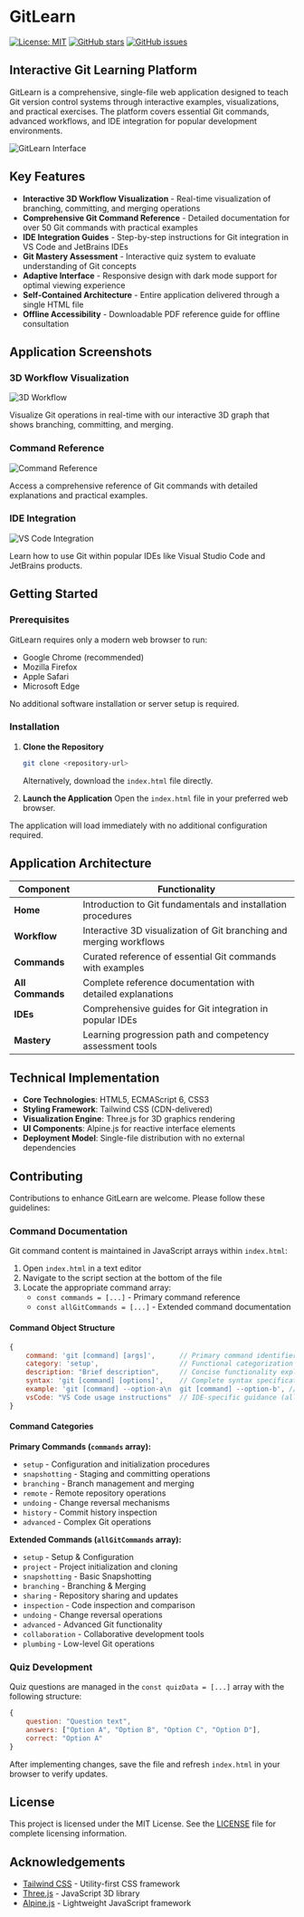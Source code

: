 # GitLearn

[![License: MIT](https://img.shields.io/badge/License-MIT-yellow.svg)](https://opensource.org/licenses/MIT)
[![GitHub stars](https://img.shields.io/github/stars/git-learn/git-learn.svg)](https://github.com/git-learn/git-learn/stargazers)
[![GitHub issues](https://img.shields.io/github/issues/git-learn/git-learn.svg)](https://github.com/git-learn/git-learn/issues)

## Interactive Git Learning Platform

GitLearn is a comprehensive, single-file web application designed to teach Git version control systems through interactive examples, visualizations, and practical exercises. The platform covers essential Git commands, advanced workflows, and IDE integration for popular development environments.

![GitLearn Interface](https://placehold.co/800x400/4f46e5/white?text=GitLearn+Interactive+Learning+Platform)

## Key Features

- **Interactive 3D Workflow Visualization** - Real-time visualization of branching, committing, and merging operations
- **Comprehensive Git Command Reference** - Detailed documentation for over 50 Git commands with practical examples
- **IDE Integration Guides** - Step-by-step instructions for Git integration in VS Code and JetBrains IDEs
- **Git Mastery Assessment** - Interactive quiz system to evaluate understanding of Git concepts
- **Adaptive Interface** - Responsive design with dark mode support for optimal viewing experience
- **Self-Contained Architecture** - Entire application delivered through a single HTML file
- **Offline Accessibility** - Downloadable PDF reference guide for offline consultation

## Application Screenshots

### 3D Workflow Visualization
![3D Workflow](https://placehold.co/600x300/1f2937/d1d5db?text=Interactive+3D+Git+Workflow)

Visualize Git operations in real-time with our interactive 3D graph that shows branching, committing, and merging.

### Command Reference
![Command Reference](https://placehold.co/600x300/1f2937/d1d5db?text=Git+Command+Reference)

Access a comprehensive reference of Git commands with detailed explanations and practical examples.

### IDE Integration
![VS Code Integration](https://placehold.co/600x300/1f2937/d1d5db?text=VS+Code+Git+Integration)

Learn how to use Git within popular IDEs like Visual Studio Code and JetBrains products.

## Getting Started

### Prerequisites

GitLearn requires only a modern web browser to run:
- Google Chrome (recommended)
- Mozilla Firefox
- Apple Safari
- Microsoft Edge

No additional software installation or server setup is required.

### Installation

1. **Clone the Repository**
   ```bash
   git clone <repository-url>
   ```
   Alternatively, download the `index.html` file directly.

2. **Launch the Application**
   Open the `index.html` file in your preferred web browser.

The application will load immediately with no additional configuration required.

## Application Architecture

| Component | Functionality |
|-----------|---------------|
| **Home** | Introduction to Git fundamentals and installation procedures |
| **Workflow** | Interactive 3D visualization of Git branching and merging workflows |
| **Commands** | Curated reference of essential Git commands with examples |
| **All Commands** | Complete reference documentation with detailed explanations |
| **IDEs** | Comprehensive guides for Git integration in popular IDEs |
| **Mastery** | Learning progression path and competency assessment tools |

## Technical Implementation

- **Core Technologies**: HTML5, ECMAScript 6, CSS3
- **Styling Framework**: Tailwind CSS (CDN-delivered)
- **Visualization Engine**: Three.js for 3D graphics rendering
- **UI Components**: Alpine.js for reactive interface elements
- **Deployment Model**: Single-file distribution with no external dependencies

## Contributing

Contributions to enhance GitLearn are welcome. Please follow these guidelines:

### Command Documentation

Git command content is maintained in JavaScript arrays within `index.html`:

1. Open `index.html` in a text editor
2. Navigate to the script section at the bottom of the file
3. Locate the appropriate command array:
   - `const commands = [...]` - Primary command reference
   - `const allGitCommands = [...]` - Extended command documentation

#### Command Object Structure

```javascript
{
    command: 'git [command] [args]',      // Primary command identifier
    category: 'setup',                    // Functional categorization
    description: "Brief description",     // Concise functionality explanation
    syntax: 'git [command] [options]',    // Complete syntax specification
    example: 'git [command] --option-a\n  git [command] --option-b', // Practical examples
    vsCode: "VS Code usage instructions"  // IDE-specific guidance (allGitCommands only)
}
```

#### Command Categories

**Primary Commands (`commands` array):**
- `setup` - Configuration and initialization procedures
- `snapshotting` - Staging and committing operations
- `branching` - Branch management and merging
- `remote` - Remote repository operations
- `undoing` - Change reversal mechanisms
- `history` - Commit history inspection
- `advanced` - Complex Git operations

**Extended Commands (`allGitCommands` array):**
- `setup` - Setup & Configuration
- `project` - Project initialization and cloning
- `snapshotting` - Basic Snapshotting
- `branching` - Branching & Merging
- `sharing` - Repository sharing and updates
- `inspection` - Code inspection and comparison
- `undoing` - Change reversal operations
- `advanced` - Advanced Git functionality
- `collaboration` - Collaborative development tools
- `plumbing` - Low-level Git operations

### Quiz Development

Quiz questions are managed in the `const quizData = [...]` array with the following structure:

```javascript
{
    question: "Question text",
    answers: ["Option A", "Option B", "Option C", "Option D"],
    correct: "Option A"
}
```

After implementing changes, save the file and refresh `index.html` in your browser to verify updates.

## License

This project is licensed under the MIT License. See the [LICENSE](LICENSE) file for complete licensing information.

## Acknowledgements

- [Tailwind CSS](https://tailwindcss.com/) - Utility-first CSS framework
- [Three.js](https://threejs.org/) - JavaScript 3D library
- [Alpine.js](https://alpinejs.dev/) - Lightweight JavaScript framework